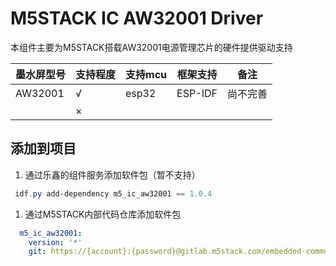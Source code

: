 # M5STACK IC AW32001 Driver

本组件主要为M5STACK搭载AW32001电源管理芯片的硬件提供驱动支持


| 墨水屏型号 | 支持程度 | 支持mcu | 框架支持 | 备注     |
| ---------- | -------- | ------- | -------- | -------- |
| AW32001    | √       | esp32   | ESP-IDF  | 尚不完善 |
|            | ×       |         |          |          |

## 添加到项目

1. 通过乐鑫的组件服务添加软件包（暂不支持）

```powershell
 idf.py add-dependency m5_ic_aw32001 == 1.0.4
```

1. 通过M5STACK内部代码仓库添加软件包

```yaml
  m5_ic_aw32001:
    version: '*'
    git: https://{account}:{password}@gitlab.m5stack.com/embedded-common-components/m5_aw32001.git

```
